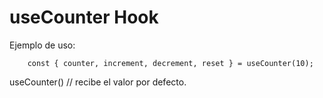 # useCounter Hook

Ejemplo de uso:

```
    const { counter, increment, decrement, reset } = useCounter(10);
```

useCounter() // recibe el valor por defecto.
